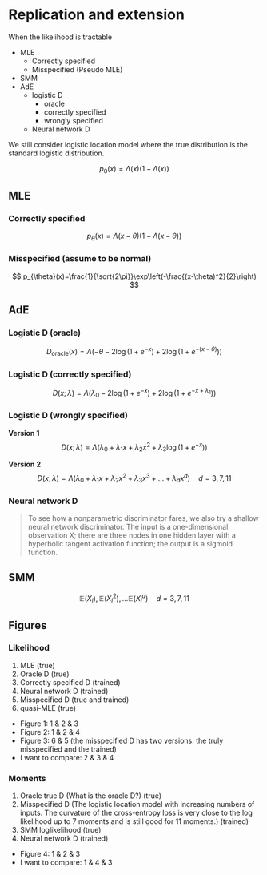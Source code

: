 # Replication and extension

When the likelihood is tractable

- MLE
  - Correctly specified
  - Misspecified (Pseudo MLE)
- SMM
- AdE
  - logistic D
    - oracle
    - correctly specified 
    - wrongly specified
  - Neural network D

We still consider logistic location model where the true distribution is the standard logistic distribution.

$$ p_0(x)=\Lambda(x)(1-\Lambda(x)) $$

## MLE

### Correctly specified

$$ p_{\theta}(x)=\Lambda(x-\theta)(1-\Lambda(x-\theta)) $$

### Misspecified (assume to be normal)

$$ p_{\theta}(x)=\frac{1}{\sqrt{2\pi}}\exp\left(-\frac{(x-\theta)^2}{2}\right) $$

## AdE

### Logistic D (oracle)

$$ D_\text{oracle}(x) = \Lambda(-\theta-2\log(1+e^{-x})+2\log(1+e^{-(x-\theta)})) $$

### Logistic D (correctly specified)
$$ D(x;\lambda) = \Lambda(\lambda_0 -2\log(1+e^{-x})+2\log(1+e^{-x+\lambda_1}))$$

### Logistic D (wrongly specified)

**Version 1**
$$ D(x;\lambda) = \Lambda(\lambda_0 +\lambda_1 x + \lambda_2 x^2+\lambda_3 \log(1+e^{-x}))$$

**Version 2**
$$ D(x;\lambda) = \Lambda(\lambda_0 +\lambda_1 x + \lambda_2 x^2+\lambda_3 x^3 + \ldots + \lambda_d x^d) \quad d=3,7,11$$

### Neural network D
> To see how a nonparametric discriminator fares, we also try a shallow neural network discriminator. The input is a one-dimensional observation X; there are three nodes in one hidden layer with a hyperbolic tangent activation function; the output is a sigmoid function.

## SMM

$$ \mathbb{E}(X_i), \mathbb{E}(X_i^2),\ldots \mathbb{E}(X_i^d) \quad d=3,7,11$$

## Figures

### Likelihood
1. MLE (true)
2. Oracle D (true)
3. Correctly specified D (trained)
4. Neural network D (trained) 
5. Misspecified D (true and trained)
6. quasi-MLE (true)

- Figure 1: 1 & 2 & 3
- Figure 2: 1 & 2 & 4
- Figure 3: 6 & 5 (the misspecified D has two versions: the truly misspecified and the trained)
- I want to compare: 2 & 3 & 4
### Moments
1. Oracle true D (What is the oracle D?) (true)
2. Misspecified D (The logistic location model with increasing numbers of inputs. The curvature of the cross-entropy loss is very close to the log likelihood up to 7 moments and is still good for 11 moments.) (trained)
3. SMM loglikelihood (true)
4. Neural network D (trained)

- Figure 4: 1 & 2 & 3
- I want to compare: 1 & 4 & 3

